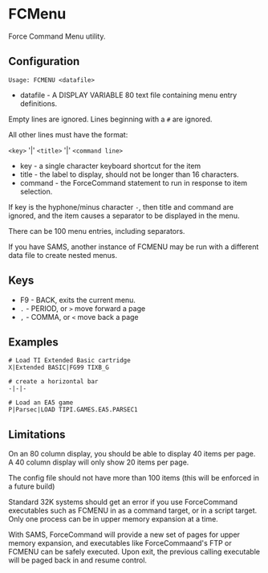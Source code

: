 # FCMenu

Force Command Menu utility.

## Configuration

```
Usage: FCMENU <datafile>
```

* datafile - A DISPLAY VARIABLE 80 text file containing menu entry definitions.

Empty lines are ignored.
Lines beginning with a `#` are ignored.

All other lines must have the format:

`<key>` '|' `<title>` '|' `<command line>`

* key - a single character keyboard shortcut for the item
* title - the label to display, should not be longer than 16 characters.
* command - the ForceCommand statement to run in response to item selection.

If key is the hyphone/minus character `-`, then title and command
are ignored, and the item causes a separator to be displayed in the
menu.

There can be 100 menu entries, including separators.

If you have SAMS, another instance of FCMENU may be run with a different data file to create nested menus.

## Keys

* F9 - BACK, exits the current menu.
* `.` - PERIOD, or `>` move forward a page
* `,` - COMMA, or `<` move back a page

## Examples

```
# Load TI Extended Basic cartridge
X|Extended BASIC|FG99 TIXB_G
```

```
# create a horizontal bar
-|-|-
```

```
# Load an EA5 game
P|Parsec|LOAD TIPI.GAMES.EA5.PARSEC1
```

## Limitations

On an 80 column display, you should be able to display 40 items per page. A 40 column display will only show 20 items per page.

The config file should not have more than 100 items (this will be enforced in a future build)

Standard 32K systems should get an error if you use ForceCommand executables such as FCMENU in as a command target, or in a script target. Only one process can be in upper memory expansion at a time.

With SAMS, ForceCommand will provide a new set of pages for upper memory expansion, and executables like ForceCommaand's FTP or FCMENU can be safely executed. Upon exit, the previous calling executable will be paged back in and resume control.
